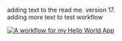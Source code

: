 adding text to the read me. version 17.  
adding more text to test workflow 

[![A workflow for my Hello World App](https://github.com/LongggLasagna/devops/actions/workflows/main.yml/badge.svg)](https://github.com/LongggLasagna/devops/actions/workflows/main.yml)


